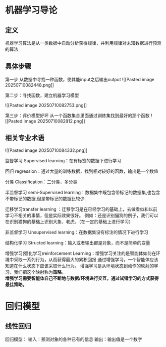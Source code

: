
# 机器学习导论
## 定义
 机器学习算法是从一类数据中自动分析获得规律，并利用规律对未知数据进行预测的算法

## 具体步骤

第一步
从数据中寻找一种函数，使其能input之后输出output
 ![[Pasted image 20250710082448.png]]

第二步：寻找函数，建立机器学习模型

![[Pasted image 20250710082753.png]]



第三步：评价模型好坏
从一个函数集合里面通过训练集找到最好的那个函数
![[Pasted image 20250710082812.png]]

## 相关专业术语
![[Pasted image 20250710084332.png]]


监督学习 Supervised learning：在有标签的数据下进行学习

回归 regression：通过大量的训练数据，找到相对较好的函数，输出是一个数值

分类 Classification：二分类，多分类

半监督学习 semi-Supervised learning：数据集中既包含带标记的数据集,也包含不带标记的数据,但是带标记的数据比较少.

迁移学习transfer learning  ：迁移学习是在已经学习的基础上，去做看似和以前学习不相关的事情，但是实际效果很好。
例如：还是识别猫狗的例子，我们可以在识别猫狗的基础上识别大象、老虎。（在一定的基础上进行学习）

非监督学习 Unsupervised learning：在数据集没有标注的情况下进行学习

结构化学习 Structed learning：输入或者输出都是对象，而不是简单的变量

增强学习(强化学习)reinforcement Learning：增强学习关注的是智能体如何在环境中采取一系列行为，从而获得最大的累积回报  通过增强学习，一个智能体应该知道在什么状态下应该采取什么行为。  增强学习是从环境状态到动作的映射的学习，我们把这个映射称为**策略**。  
**增强学习需要智能体自己不断地与数据/环境进行交互，通过试错学习的方式获得最佳策略。**

# 回归模型
## 线性回归

回归模型：
输入：预测对象的各种已有的信息
输出：输出值是一个数字
